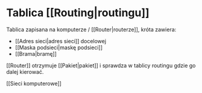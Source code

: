 # Tablica [[Routing|routingu]]
Tablica zapisana na komputerze / [[Router|routerze]], króta zawiera:
- [[Adres sieci|adres sieci]] docelowej
- [[Maska podsieci|maskę podsieci]]
- [[Brama|bramę]]

[[Router]] otrzymuje [[Pakiet|pakiet]] i sprawdza w tablicy routingu gdzie go dalej kierować.

[[Sieci komputerowe]]